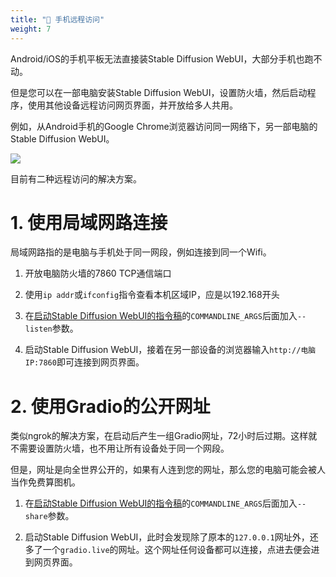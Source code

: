 ```yaml
---
title: "📱 手机远程访问"
weight: 7
---
```


Android/iOS的手机平板无法直接装Stable Diffusion WebUI，大部分手机也跑不动。

但是您可以在一部电脑安装Stable Diffusion WebUI，设置防火墙，然后启动程序，使用其他设备远程访问网页界面，并开放给多人共用。

例如，从Android手机的Google Chrome浏览器访问同一网络下，另一部电脑的Stable Diffusion WebUI。

![](../../../images/remote-access-1.webp)

目前有二种远程访问的解决方案。


# 1. 使用局域网路连接

局域网路指的是电脑与手机处于同一网段，例如连接到同一个Wifi。

1. 开放电脑防火墙的7860 TCP通信端口

2. 使用`ip addr`或`ifconfig`指令查看本机区域IP，应是以192.168开头

3. 在[启动Stable Diffusion WebUI的指令稿](../installation/command-line-arguments-and-settings/)的`COMMANDLINE_ARGS`后面加入`--listen`参数。

4. 启动Stable Diffusion WebUI，接着在另一部设备的浏览器输入`http://电脑IP:7860`即可连接到网页界面。


# 2. 使用Gradio的公开网址

类似ngrok的解决方案，在启动后产生一组Gradio网址，72小时后过期。这样就不需要设置防火墙，也不用让所有设备处于同一个网段。

但是，网址是向全世界公开的，如果有人连到您的网址，那么您的电脑可能会被人当作免费算图机。

1. 在[启动Stable Diffusion WebUI的指令稿](../installation/command-line-arguments-and-settings/)的`COMMANDLINE_ARGS`后面加入`--share`参数。

2. 启动Stable Diffusion WebUI，此时会发现除了原本的`127.0.0.1`网址外，还多了一个`gradio.live`的网址。这个网址任何设备都可以连接，点进去便会进到网页界面。
